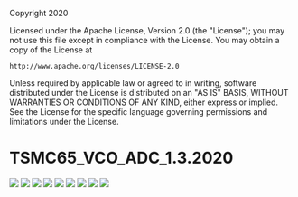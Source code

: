 Copyright 2020

Licensed under the Apache License, Version 2.0 (the "License");
you may not use this file except in compliance with the License.
You may obtain a copy of the License at

    http://www.apache.org/licenses/LICENSE-2.0

Unless required by applicable law or agreed to in writing, software
distributed under the License is distributed on an "AS IS" BASIS,
WITHOUT WARRANTIES OR CONDITIONS OF ANY KIND, either express or implied.
See the License for the specific language governing permissions and
limitations under the License.

# TSMC65_VCO_ADC_1.3.2020

<img src="documentation/images/VCO_ADC_AMPSE_template-2_Page_1.png">
<img src="documentation/images/VCO_ADC_AMPSE_template-2_Page_2.png">
<img src="documentation/images/VCO_ADC_AMPSE_template-2_Page_3.png">
<img src="documentation/images/VCO_ADC_AMPSE_template-2_Page_4.png">
<img src="documentation/images/VCO_ADC_AMPSE_template-2_Page_5.png">
<img src="documentation/images/VCO_ADC_AMPSE_template-2_Page_6.png">
<img src="documentation/images/VCO_ADC_AMPSE_template-2_Page_7.png">
<img src="documentation/images/VCO_ADC_AMPSE_template-2_Page_8.png">
<img src="documentation/images/VCO_ADC_AMPSE_template-2_Page_9.png">

